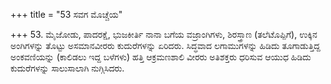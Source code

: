 +++
title = "53 ಸವಗ ಮೊಚ್ಚೆಯ"

+++
53. ಮೈಜೋಡು, ಪಾದರಕ್ಷೆ, ಭುಜಕೀರ್ತಿ ನಾನಾ ಬಗೆಯ ವಜ್ರಾಂಗಿಗಳು, ಶಿರಸ್ತ್ರಾಣ (ತಲೆಟೊಪ್ಪಿಗೆ), ಉಕ್ಕಿನ ಅಂಗಿಗಳನ್ನು ತೊಟ್ಟು ಅಸಮಾನವೀರರು ಕುದುರೆಗಳನ್ನು ಏರಿದರು. ಸಿದ್ಧವಾದ ಲಗಾಮುಗಳನ್ನು ಹಿಡಿದು ತೂಗಾಡುತ್ತಿದ್ದ ಅಂಕವಣಿಯನ್ನು (ಕಾಲಿಡಲು ಇದ್ದ ಬಳೆಗಳು) ಹತ್ತಿ ಆಕ್ರಮಣಶಾಲಿ ವೀರರು ಅತಿಶಕ್ತರು ಧರಿಸುವ ಆಯುಧ ಹಿಡಿದು ಕುದುರೆಗಳನ್ನು ಸಾಲುಸಾಲಾಗಿ ನುಗ್ಗಿಸಿದರು.